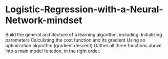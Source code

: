 # Logistic-Regression-with-a-Neural-Network-mindset
Build the general architecture of a learning algorithm, including: Initializing parameters Calculating the cost function and its gradient Using an optimization algorithm (gradient descent) Gather all three functions above into a main model function, in the right order.
